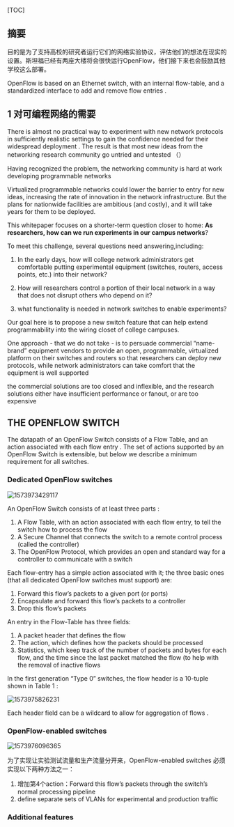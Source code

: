 [TOC]



## 摘要

目的是为了支持高校的研究者运行它们的网络实验协议，评估他们的想法在现实的设置。斯坦福已经有两座大楼将会很快运行OpenFlow，他们接下来也会鼓励其他学校这么部署。

OpenFlow is based on an Ethernet switch, with an internal flow-table, and a standardized interface to add and remove flow entries .



## 1 对可编程网络的需要

There is almost no practical way to experiment with new network protocols in sufficiently realistic settings to gain the confidence needed for their widespread deployment . The result is that most new ideas from the networking research community go untried and untested （）

Having recognized the problem, the networking community is hard at work developing programmable networks 

Virtualized programmable networks could lower the barrier to entry for new ideas, increasing the rate of innovation in the network infrastructure. But the plans for nationwide facilities are ambitious (and costly), and it will take years for them to be deployed. 

This whitepaper focuses on a shorter-term question closer to home: **As researchers, how can we run experiments in our campus networks**? 

To meet this challenge, several questions need answering,including: 

1. In the early days, how will college network administrators get comfortable putting experimental equipment (switches, routers, access points, etc.) into their network?

2. How will researchers control a portion of their local network in a way that does not disrupt others who depend on
   it? 

3.  what functionality is needed in network switches to enable experiments? 

Our goal here is to propose a new switch feature that can help extend programmability into the wiring closet of college campuses. 

One approach - that we do not take - is to persuade commercial “name-brand” equipment vendors to provide an
open, programmable, virtualized platform on their switches and routers so that researchers can deploy new protocols, while network administrators can take comfort that the equipment is well supported 

the commercial solutions are too closed and inflexible, and the research solutions either have insufficient performance or fanout, or are too expensive 

## THE OPENFLOW SWITCH 





The datapath of an OpenFlow Switch consists of a Flow Table, and an action associated with each flow entry . The
set of actions supported by an OpenFlow Switch is extensible, but below we describe a minimum requirement for
all switches. 



### Dedicated OpenFlow switches

![1573973429117](image/1573973429117.png)

An OpenFlow Switch consists of at least three parts :

1. A Flow Table, with an action associated with each flow entry, to tell the switch how to process the flow 
2. A Secure Channel that connects the switch to a remote control process (called the controller) 
3. The OpenFlow Protocol, which provides an open and standard way for a controller to communicate with a switch 

Each flow-entry has a simple action associated with it; the three basic ones (that all dedicated OpenFlow switches must support) are: 

1. Forward this flow’s packets to a given port (or ports) 
2. Encapsulate and forward this flow’s packets to a controller 
3. Drop this flow’s packets 

An entry in the Flow-Table has three fields: 

1. A packet header that defines the flow 
2. The action, which defines how the packets should be processed 
3. Statistics, which keep track of the number of packets and bytes for each flow, and the time since the last packet matched the flow (to help with the removal of inactive flows 

In the first generation “Type 0” switches, the flow header is a 10-tuple shown in Table 1 :

![1573975826231](image/1573975826231.png)

Each header field can be a wildcard to allow for aggregation of flows .

### OpenFlow-enabled switches 

![1573976096365](image/1573976096365.png)

为了实现让实验测试流量和生产流量分开来，OpenFlow-enabled switches 必须实现以下两种方法之一：

1. 增加第4个action：Forward this flow’s packets through the switch’s normal processing pipeline 
2. define separate sets of VLANs for experimental and production traffic 

### Additional features 

